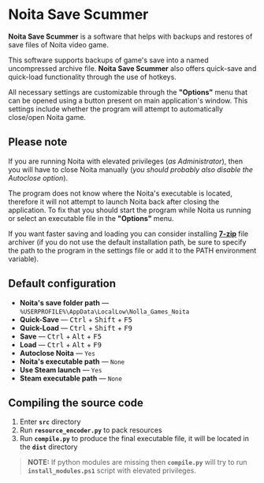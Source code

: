 # Noita Save Scummer

**Noita Save Scummer** is a software that helps with backups and restores of save files of Noita video game.

This software supports backups of game's save into a named uncompressed archive file. **Noita Save Scummer** also offers quick-save and quick-load functionality through the use of hotkeys.

All necessary settings are customizable through the **"Options"** menu that can be opened using a button present on main application's window. This settings include whether the program will attempt to automatically close/open Noita game.

## Please note

If you are running Noita with elevated privileges (*as Administrator*), then you will have to close Noita manually (*you should probably also disable the Autoclose option*).

The program does not know where the Noita's executable is located, therefore it will not attempt to launch Noita back after closing the application. To fix that you should start the program while Noita us running or select an executable file in the **"Options"** menu.

If you want faster saving and loading you can consider installing [**7-zip**](https://www.7-zip.org/) file archiver (if you do not use the default installation path, be sure to specify the path to the program in the settings file or add it to the PATH environment variable).

## Default configuration

- **Noita's save folder path** — `%USERPROFILE%\AppData\LocalLow\Nolla_Games_Noita`
- **Quick-Save** — <kbd>Ctrl</kbd> + <kbd>Shift</kbd> + <kbd>F5</kbd>
- **Quick-Load** — <kbd>Ctrl</kbd> + <kbd>Shift</kbd> + <kbd>F9</kbd>
- **Save** — <kbd>Ctrl</kbd> + <kbd>Alt</kbd> + <kbd>F5</kbd>
- **Load** — <kbd>Ctrl</kbd> + <kbd>Alt</kbd> + <kbd>F9</kbd>
- **Autoclose Noita** — `Yes`
- **Noita's executable path** — `None`
- **Use Steam launch** — `Yes`
- **Steam executable path** — `None`

## Compiling the source code

1. Enter **`src`** directory
2. Run **`resource_encoder.py`** to pack resources
3. Run **`compile.py`** to produce the final executable file, it will be located in the **`dist`** directory

>**NOTE:** If python modules are missing then **`compile.py`** will try to run **`install_modules.ps1`** script with elevated privileges.